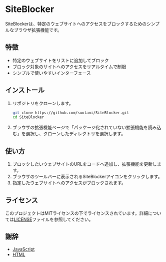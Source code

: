 # SiteBlocker

SiteBlockerは、特定のウェブサイトへのアクセスをブロックするためのシンプルなブラウザ拡張機能です。

## 特徴

- 特定のウェブサイトをリストに追加してブロック
- ブロック対象のサイトへのアクセスをリアルタイムで制限
- シンプルで使いやすいインターフェース

## インストール

1. リポジトリをクローンします。
    ```sh
    git clone https://github.com/suotani/SiteBlocker.git
    cd SiteBlocker
    ```

2. ブラウザの拡張機能ページで「パッケージ化されていない拡張機能を読み込む」を選択し、クローンしたディレクトリを選択します。

## 使い方

1. ブロックしたいウェブサイトのURLをコードへ追加し、拡張機能を更新します。
2. ブラウザのツールバーに表示されるSiteBlockerアイコンをクリックします。
3. 指定したウェブサイトへのアクセスがブロックされます。

## ライセンス

このプロジェクトはMITライセンスの下でライセンスされています。詳細については[LICENSE](LICENSE)ファイルを参照してください。

## 謝辞

- [JavaScript](https://developer.mozilla.org/ja/docs/Web/JavaScript)
- [HTML](https://developer.mozilla.org/ja/docs/Web/HTML)
